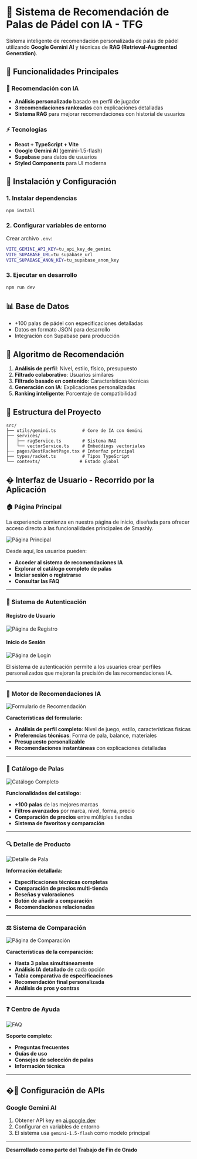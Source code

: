 # 🤖 Sistema de Recomendación de Palas de Pádel con IA - TFG

Sistema inteligente de recomendación personalizada de palas de pádel utilizando **Google Gemini AI** y técnicas de **RAG (Retrieval-Augmented Generation)**.

## 🌟 Funcionalidades Principales

### 🤖 Recomendación con IA

- **Análisis personalizado** basado en perfil de jugador
- **3 recomendaciones rankeadas** con explicaciones detalladas
- **Sistema RAG** para mejorar recomendaciones con historial de usuarios

### ⚡ Tecnologías

- **React + TypeScript + Vite**
- **Google Gemini AI** (gemini-1.5-flash)
- **Supabase** para datos de usuarios
- **Styled Components** para UI moderna

## 🚀 Instalación y Configuración

### 1. Instalar dependencias

```bash
npm install
```

### 2. Configurar variables de entorno

Crear archivo `.env`:

```bash
VITE_GEMINI_API_KEY=tu_api_key_de_gemini
VITE_SUPABASE_URL=tu_supabase_url
VITE_SUPABASE_ANON_KEY=tu_supabase_anon_key
```

### 3. Ejecutar en desarrollo

```bash
npm run dev
```

## 📊 Base de Datos

- +100 palas de pádel con especificaciones detalladas
- Datos en formato JSON para desarrollo
- Integración con Supabase para producción

## 🎯 Algoritmo de Recomendación

1. **Análisis de perfil**: Nivel, estilo, físico, presupuesto
2. **Filtrado colaborativo**: Usuarios similares
3. **Filtrado basado en contenido**: Características técnicas
4. **Generación con IA**: Explicaciones personalizadas
5. **Ranking inteligente**: Porcentaje de compatibilidad

## 📁 Estructura del Proyecto

```
src/
├── utils/gemini.ts          # Core de IA con Gemini
├── services/
│   ├── ragService.ts        # Sistema RAG
│   └── vectorService.ts     # Embeddings vectoriales
├── pages/BestRacketPage.tsx # Interfaz principal
├── types/racket.ts          # Tipos TypeScript
└── contexts/               # Estado global
```

## � Interfaz de Usuario - Recorrido por la Aplicación

### 🏠 Página Principal

La experiencia comienza en nuestra página de inicio, diseñada para ofrecer acceso directo a las funcionalidades principales de Smashly.

![Página Principal](public/images/readme-images/MAIN-PAGE.png)

Desde aquí, los usuarios pueden:

- **Acceder al sistema de recomendaciones IA**
- **Explorar el catálogo completo de palas**
- **Iniciar sesión o registrarse**
- **Consultar las FAQ**

---

### 🔐 Sistema de Autenticación

#### Registro de Usuario

![Página de Registro](public/images/readme-images/REGISTER-PAGE.png)

#### Inicio de Sesión

![Página de Login](public/images/readme-images/LOGIN-PAGE.png)

El sistema de autenticación permite a los usuarios crear perfiles personalizados que mejoran la precisión de las recomendaciones IA.

---

### 🤖 Motor de Recomendaciones IA

![Formulario de Recomendación](public/images/readme-images/FORM-PAGE.png)

**Características del formulario:**

- **Análisis de perfil completo**: Nivel de juego, estilo, características físicas
- **Preferencias técnicas**: Forma de pala, balance, materiales
- **Presupuesto personalizable**
- **Recomendaciones instantáneas** con explicaciones detalladas

---

### 🏪 Catálogo de Palas

![Catálogo Completo](public/images/readme-images/CATALOG-PAGE.png)

**Funcionalidades del catálogo:**

- **+100 palas** de las mejores marcas
- **Filtros avanzados** por marca, nivel, forma, precio
- **Comparación de precios** entre múltiples tiendas
- **Sistema de favoritos y comparación**

---

### 🔍 Detalle de Producto

![Detalle de Pala](public/images/readme-images/RACKET-DETAIL-PAGE.png)

**Información detallada:**

- **Especificaciones técnicas completas**
- **Comparación de precios multi-tienda**
- **Reseñas y valoraciones**
- **Botón de añadir a comparación**
- **Recomendaciones relacionadas**

---

### ⚖️ Sistema de Comparación

![Página de Comparación](public/images/readme-images/COMPARE-PAGE.png)

**Características de la comparación:**

- **Hasta 3 palas simultáneamente**
- **Análisis IA detallado** de cada opción
- **Tabla comparativa de especificaciones**
- **Recomendación final personalizada**
- **Análisis de pros y contras**

---

### ❓ Centro de Ayuda

![FAQ](public/images/readme-images/FAQ-PAGE.png)

**Soporte completo:**

- **Preguntas frecuentes**
- **Guías de uso**
- **Consejos de selección de palas**
- **Información técnica**

---

## �🔧 Configuración de APIs

### Google Gemini AI

1. Obtener API key en [ai.google.dev](https://ai.google.dev)
2. Configurar en variables de entorno
3. El sistema usa `gemini-1.5-flash` como modelo principal

---

**Desarrollado como parte del Trabajo de Fin de Grado**
